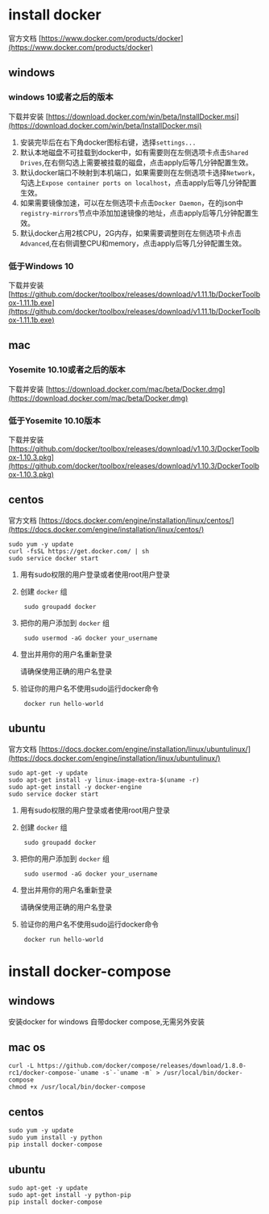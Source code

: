 # install docker

官方文档 [https://www.docker.com/products/docker](https://www.docker.com/products/docker)

## windows

### windows 10或者之后的版本
下载并安装 [https://download.docker.com/win/beta/InstallDocker.msi](https://download.docker.com/win/beta/InstallDocker.msi)

1. 安装完毕后在右下角docker图标右键，选择`settings...`
2. 默认本地磁盘不可挂载到docker中，如有需要则在左侧选项卡点击`Shared Drives`,在右侧勾选上需要被挂载的磁盘，点击apply后等几分钟配置生效。
3. 默认docker端口不映射到本机端口，如果需要则在左侧选项卡选择`Network`，勾选上`Expose container ports on localhost`，点击apply后等几分钟配置生效。
4. 如果需要镜像加速，可以在左侧选项卡点击`Docker Daemon`，在的json中`registry-mirrors`节点中添加加速镜像的地址，点击apply后等几分钟配置生效。
5. 默认docker占用2核CPU，2G内存，如果需要调整则在左侧选项卡点击`Advanced`,在右侧调整CPU和memory，点击apply后等几分钟配置生效。


### 低于Windows 10
下载并安装 [https://github.com/docker/toolbox/releases/download/v1.11.1b/DockerToolbox-1.11.1b.exe](https://github.com/docker/toolbox/releases/download/v1.11.1b/DockerToolbox-1.11.1b.exe)

## mac

### Yosemite 10.10或者之后的版本
下载并安装 [https://download.docker.com/mac/beta/Docker.dmg](https://download.docker.com/mac/beta/Docker.dmg)

### 低于Yosemite 10.10版本
下载并安装 [https://github.com/docker/toolbox/releases/download/v1.10.3/DockerToolbox-1.10.3.pkg](https://github.com/docker/toolbox/releases/download/v1.10.3/DockerToolbox-1.10.3.pkg)

## centos

官方文档 [https://docs.docker.com/engine/installation/linux/centos/](https://docs.docker.com/engine/installation/linux/centos/)

	sudo yum -y update
	curl -fsSL https://get.docker.com/ | sh
	sudo service docker start

1. 用有sudo权限的用户登录或者使用root用户登录

2. 创建 `docker` 组

		sudo groupadd docker

3. 把你的用户添加到 `docker` 组

		sudo usermod -aG docker your_username

4. 登出并用你的用户名重新登录

	请确保使用正确的用户名登录

5. 验证你的用户名不使用sudo运行docker命令

		docker run hello-world

## ubuntu

官方文档 [https://docs.docker.com/engine/installation/linux/ubuntulinux/](https://docs.docker.com/engine/installation/linux/ubuntulinux/)
	
	sudo apt-get -y update
	sudo apt-get install -y linux-image-extra-$(uname -r)
	sudo apt-get install -y docker-engine
	sudo service docker start

1. 用有sudo权限的用户登录或者使用root用户登录

2. 创建 `docker` 组

		sudo groupadd docker

3. 把你的用户添加到 `docker` 组

		sudo usermod -aG docker your_username

4. 登出并用你的用户名重新登录

	请确保使用正确的用户名登录

5. 验证你的用户名不使用sudo运行docker命令

		docker run hello-world


# install docker-compose 

## windows

安装docker for windows 自带docker compose,无需另外安装



## mac os

	curl -L https://github.com/docker/compose/releases/download/1.8.0-rc1/docker-compose-`uname -s`-`uname -m` > /usr/local/bin/docker-compose
	chmod +x /usr/local/bin/docker-compose

## centos

	sudo yum -y update
	sudo yum install -y python
	pip install docker-compose 

## ubuntu 

	sudo apt-get -y update
	sudo apt-get install -y python-pip
	pip install docker-compose 
